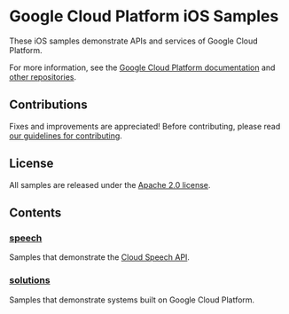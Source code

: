# Google Cloud Platform iOS Samples

These iOS samples demonstrate APIs and services of Google Cloud Platform.

For more information, see the 
[Google Cloud Platform documentation](https://cloud.google.com/docs/)
and [other repositories](https://github.com/GoogleCloudPlatform).

## Contributions

Fixes and improvements are appreciated! 
Before contributing, please read [our guidelines for contributing](CONTRIBUTING.md).

## License

All samples are released under the [Apache 2.0 license](LICENSE).

## Contents

### [speech](speech)

Samples that demonstrate the [Cloud Speech API](https://cloud.google.com/speech/).

### [solutions](solutions)

Samples that demonstrate systems built on Google Cloud Platform.
